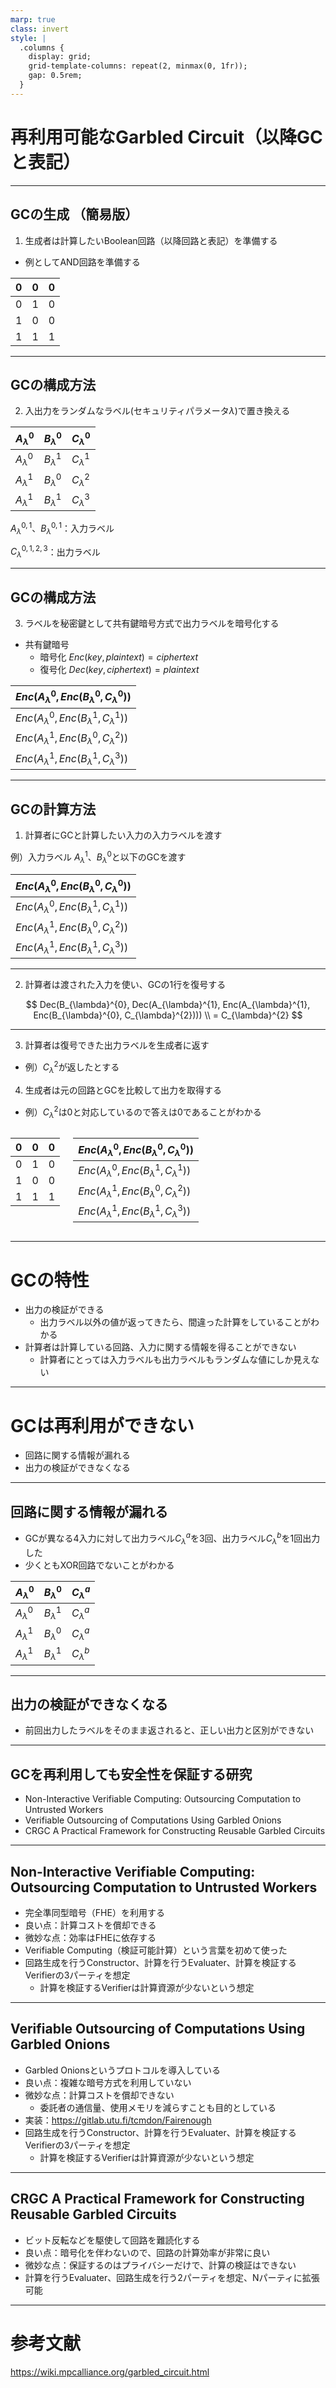 ```yaml
---
marp: true
class: invert
style: |
  .columns {
    display: grid;
    grid-template-columns: repeat(2, minmax(0, 1fr));
    gap: 0.5rem;
  }
---
```


# 再利用可能なGarbled Circuit（以降GCと表記）

---

## GCの生成 （簡易版）


1. 生成者は計算したいBoolean回路（以降回路と表記）を準備する

- 例としてAND回路を準備する

| 0 | 0 | 0 |
|---|---|---|
| 0 | 1 | 0 |
| 1 | 0 | 0 |
| 1 | 1 | 1 |

---

## GCの構成方法

2. 入出力をランダムなラベル(セキュリティパラメータ$\lambda$)で置き換える

| $A_{\lambda}^{0}$ | $B_{\lambda}^{0}$ | $C_{\lambda}^{0}$ |
|---|---|---|
| $A_{\lambda}^{0}$ | $B_{\lambda}^{1}$ | $C_{\lambda}^{1}$ |
| $A_{\lambda}^{1}$ | $B_{\lambda}^{0}$ | $C_{\lambda}^{2}$ |
| $A_{\lambda}^{1}$ | $B_{\lambda}^{1}$ | $C_{\lambda}^{3}$ |

$A_{\lambda}^{{0, 1}}$、$B_{\lambda}^{{0, 1}}$：入力ラベル

$C_{\lambda}^{{0, 1, 2, 3}}$：出力ラベル

---

## GCの構成方法

3. ラベルを秘密鍵として共有鍵暗号方式で出力ラベルを暗号化する

- 共有鍵暗号
    - 暗号化 $Enc(key, plaintext) = ciphertext$
    - 復号化 $Dec(key, ciphertext) = plaintext$

| $Enc(A_{\lambda}^{0}, Enc(B_{\lambda}^{0}, C_{\lambda}^{0}))$ |
|---|
| $Enc(A_{\lambda}^{0}, Enc(B_{\lambda}^{1}, C_{\lambda}^{1}))$ |
| $Enc(A_{\lambda}^{1}, Enc(B_{\lambda}^{0}, C_{\lambda}^{2}))$ |
| $Enc(A_{\lambda}^{1}, Enc(B_{\lambda}^{1}, C_{\lambda}^{3}))$ |

---

## GCの計算方法

1. 計算者にGCと計算したい入力の入力ラベルを渡す

例）入力ラベル $A_{\lambda}^{1}$、$B_{\lambda}^{0}$と以下のGCを渡す

| $Enc(A_{\lambda}^{0}, Enc(B_{\lambda}^{0}, C_{\lambda}^{0}))$ |
|---|
| $Enc(A_{\lambda}^{0}, Enc(B_{\lambda}^{1}, C_{\lambda}^{1}))$ |
| $Enc(A_{\lambda}^{1}, Enc(B_{\lambda}^{0}, C_{\lambda}^{2}))$ |
| $Enc(A_{\lambda}^{1}, Enc(B_{\lambda}^{1}, C_{\lambda}^{3}))$ |

---

2. 計算者は渡された入力を使い、GCの1行を復号する

$$
    Dec(B_{\lambda}^{0}, Dec(A_{\lambda}^{1}, Enc(A_{\lambda}^{1}, Enc(B_{\lambda}^{0}, C_{\lambda}^{2}))) \\
        = C_{\lambda}^{2}
$$

---

3. 計算者は復号できた出力ラベルを生成者に返す
- 例）$C_{\lambda}^{2}$が返したとする
4. 生成者は元の回路とGCを比較して出力を取得する
- 例）$C_{\lambda}^{2}$は0と対応しているので答えは0であることがわかる

<div class="columns">
<div>

| 0 | 0 | 0 |
|---|---|---|
| 0 | 1 | 0 |
| 1 | 0 | 0 |
| 1 | 1 | 1 |

</div>
<div>

| $Enc(A_{\lambda}^{0}, Enc(B_{\lambda}^{0}, C_{\lambda}^{0}))$ |
|---|
| $Enc(A_{\lambda}^{0}, Enc(B_{\lambda}^{1}, C_{\lambda}^{1}))$ |
| $Enc(A_{\lambda}^{1}, Enc(B_{\lambda}^{0}, C_{\lambda}^{2}))$ |
| $Enc(A_{\lambda}^{1}, Enc(B_{\lambda}^{1}, C_{\lambda}^{3}))$ |


</div>
</div>

---

# GCの特性
- 出力の検証ができる
    - 出力ラベル以外の値が返ってきたら、間違った計算をしていることがわかる
- 計算者は計算している回路、入力に関する情報を得ることができない
    - 計算者にとっては入力ラベルも出力ラベルもランダムな値にしか見えない

---

# GCは再利用ができない

- 回路に関する情報が漏れる
- 出力の検証ができなくなる

---

## 回路に関する情報が漏れる
- GCが異なる4入力に対して出力ラベル$C_{\lambda}^{a}$を3回、出力ラベル$C_{\lambda}^{b}$を1回出力した
- 少くともXOR回路でないことがわかる

| $A_{\lambda}^{0}$ | $B_{\lambda}^{0}$ | $C_{\lambda}^{a}$ |
|---|---|---|
| $A_{\lambda}^{0}$ | $B_{\lambda}^{1}$ | $C_{\lambda}^{a}$ |
| $A_{\lambda}^{1}$ | $B_{\lambda}^{0}$ | $C_{\lambda}^{a}$ |
| $A_{\lambda}^{1}$ | $B_{\lambda}^{1}$ | $C_{\lambda}^{b}$ |

---

## 出力の検証ができなくなる
- 前回出力したラベルをそのまま返されると、正しい出力と区別ができない

---

## GCを再利用しても安全性を保証する研究
- Non-Interactive Verifiable Computing: Outsourcing Computation to Untrusted Workers
- Verifiable Outsourcing of Computations Using Garbled Onions
- CRGC A Practical Framework for Constructing Reusable Garbled Circuits

---

## Non-Interactive Verifiable Computing: Outsourcing Computation to Untrusted Workers

- 完全準同型暗号（FHE）を利用する
- 良い点：計算コストを償却できる
- 微妙な点：効率はFHEに依存する
- Verifiable Computing（検証可能計算）という言葉を初めて使った
- 回路生成を行うConstructor、計算を行うEvaluater、計算を検証するVerifierの3パーティを想定
    - 計算を検証するVerifierは計算資源が少ないという想定

---

## Verifiable Outsourcing of Computations Using Garbled Onions

- Garbled Onionsというプロトコルを導入している
- 良い点：複雑な暗号方式を利用していない
- 微妙な点：計算コストを償却できない
    - 委託者の通信量、使用メモリを減らすことも目的としている
- 実装：https://gitlab.utu.fi/tcmdon/Fairenough
- 回路生成を行うConstructor、計算を行うEvaluater、計算を検証するVerifierの3パーティを想定
    - 計算を検証するVerifierは計算資源が少ないという想定

--- 

## CRGC A Practical Framework for Constructing Reusable Garbled Circuits

- ビット反転などを駆使して回路を難読化する
- 良い点：暗号化を伴わないので、回路の計算効率が非常に良い
- 微妙な点：保証するのはプライバシーだけで、計算の検証はできない
- 計算を行うEvaluater、回路生成を行う2パーティを想定、Nパーティに拡張可能

---

# 参考文献

https://wiki.mpcalliance.org/garbled_circuit.html

